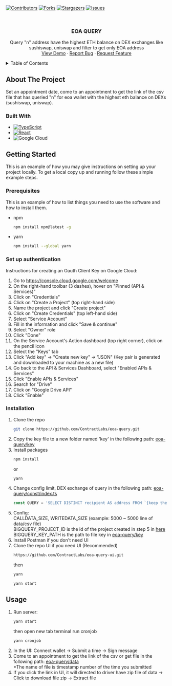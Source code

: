 <!-- PROJECT SHIELDS -->
<!--
*** I'm using markdown "reference style" links for readability.
*** Reference links are enclosed in brackets [ ] instead of parentheses ( ).
*** See the bottom of this document for the declaration of the reference variables
*** for contributors-url, forks-url, etc. This is an optional, concise syntax you may use.
*** https://www.markdownguide.org/basic-syntax/#reference-style-links
-->
[![Contributors][contributors-shield]][contributors-url]
[![Forks][forks-shield]][forks-url]
[![Stargazers][stars-shield]][stars-url]
[![Issues][issues-shield]][issues-url]



<!-- PROJECT LOGO -->
<br />
<div align="center">
<h3 align="center">EOA QUERY</h3>

  <p align="center">
    Query "n" address have the highest ETH balance on DEX exchanges like sushiswap, uniswap and filter to get only EOA address
    <br />
    <a href="https://eoa-query.w3w.app/">View Demo</a>
    ·
    <a href="https://github.com/ContractLabs/eoa-query/issues">Report Bug</a>
    ·
    <a href="https://github.com/ContractLabs/eoa-query/issues">Request Feature</a>
  </p>
</div>



<!-- TABLE OF CONTENTS -->
<details>
  <summary>Table of Contents</summary>
  <ol>
    <li>
      <a href="#about-the-project">About The Project</a>
      <ul>
        <li><a href="#built-with">Built With</a></li>
      </ul>
    </li>
    <li>
      <a href="#getting-started">Getting Started</a>
      <ul>
        <li><a href="#set-up-authentication">Set up authentication</a></li>
        <li><a href="#prerequisites">Prerequisites</a></li>
        <li><a href="#installation">Installation</a></li>
      </ul>
    </li>
    <li><a href="#usage">Usage</a></li>
  </ol>
</details>



<!-- ABOUT THE PROJECT -->
## About The Project

Set an appointment date, come to an appointment to get the link of the csv file that has queried "n" for eoa wallet with the highest eth balance on DEXs (sushiswap, uniswap).


### Built With

* [![TypeScript][TypeScript.ts]][TypeScript-url]
* [![React][React.js]][React-url]
* ![Google Cloud](https://img.shields.io/badge/GoogleCloud-%234285F4.svg?style=for-the-badge&logo=google-cloud&logoColor=white)



<!-- GETTING STARTED -->
## Getting Started

This is an example of how you may give instructions on setting up your project locally.
To get a local copy up and running follow these simple example steps.

### Prerequisites

This is an example of how to list things you need to use the software and how to install them.
* npm
  ```sh
  npm install npm@latest -g
  ```
* yarn 
  ```sh
  npm install --global yarn
  ```

### Set up authentication

Instructions for creating an Oauth Client Key on Google Cloud:

1. Go to https://console.cloud.google.com/welcome
2. On the right-hand toolbar (3 dashes), hover on "Pinned (API & Services)"
3. Click on "Credentials"
4. Click on "Create a Project" (top right-hand side)
5. Name the project and click "Create project"
6. Click on "Create Credentials" (top left-hand side)
7. Select "Service Account"
8. Fill in the information and click "Save & continue"
9. Select "Owner" role
10. Click "Done"
11. On the Service Account's Action dashboard (top right corner), click on the pencil icon
12. Select the "Keys" tab
13. Click "Add key" -> "Create new key" -> "JSON" (Key pair is generated and downloaded to your machine as a new file)
14. Go back to the API & Services Dashboard, select "Enabled APIs & Services"
15. Click "Enable APIs & Services"
16. Search for "Drive"
17. Click on "Google Drive API"
18. Click "Enable"


### Installation

1. Clone the repo
   ```sh
   git clone https://github.com/ContractLabs/eoa-query.git
   ```
2. Copy the key file to a new folder named 'key' in the following path: [eoa-query/key](http://github.com/ContractLabs/eoa-query/blob/main/key)
3. Install packages
   ```sh
   npm install 
   ```
   or
   ```sh
   yarn
   ```
4. Change config limit, DEX exchange of query in the following path: [eoa-query/const/index.ts](https://github.com/ContractLabs/eoa-query/blob/main/const/index.ts)
   ```ts
   const QUERY = 'SELECT DISTINCT recipient AS address FROM `{keep the same if you want to query at 3 dex exchanges sushiswap, quickswap, uniswap or you can delete some unnecessary dex exchange}` LIMIT {your limit number}';
   ```
5. Config: 
   <br/>
   CALLDATA_SIZE, WRITEDATA_SIZE (example: 5000 ~ 5000 line of data/csv file)
   <br/>
   BIGQUERY_PROJECT_ID is the id of the project created in step 5 in [here](https://github.com/ContractLabs/eoa-query/edit/main/README.md#set-up-authentication)
   <br/>
   BIGQUERY_KEY_PATH is the path to file key in [eoa-query/key](http://github.com/ContractLabs/eoa-query/blob/main/key)
6. Install Postman if you don't need UI 
7. Clone the repo UI if you need UI (Recommended)
   ```sh
   https://github.com/ContractLabs/eoa-query-ui.git
   ```
   then
   ```sh
   yarn
   ```
   ```sh
   yarn start
   ```
  

<!-- USAGE EXAMPLES -->
## Usage

1. Run server:
   ```sh
   yarn start
   ```
   then open new tab terminal run cronjob
   ```sh
   yarn cronjob
   ```
2. In the UI: Connect wallet -> Submit a time -> Sign message
3. Come to an appointment to get the link of the csv or get file in the following path: [eoa-query/data](https://github.com/ContractLabs/eoa-query/blob/main/data) 
   <br/>
   *The name of file is timestamp number of the time you submitted
4. If you click the link in UI, it will directed to driver have zip file of data -> Click to download file zip -> Extract file



<!-- MARKDOWN LINKS & IMAGES -->
<!-- https://www.markdownguide.org/basic-syntax/#reference-style-links -->
[contributors-shield]: https://img.shields.io/github/contributors/ContractLabs/eoa-query.svg?style=for-the-badge
[contributors-url]: https://github.com/ContractLabs/eoa-query/graphs/contributors
[forks-shield]: https://img.shields.io/github/forks/ContractLabs/eoa-query.svg?style=for-the-badge
[forks-url]: https://github.com/ContractLabs/eoa-query/network/members
[stars-shield]: https://img.shields.io/github/stars/ContractLabs/eoa-query.svg?style=for-the-badge
[stars-url]: https://github.com/ContractLabs/eoa-query/stargazers
[issues-shield]: https://img.shields.io/github/issues/ContractLabs/eoa-query.svg?style=for-the-badge
[issues-url]: https://github.com/ContractLabs/eoa-query/issues
[license-shield]: https://img.shields.io/github/license/ContractLabs/eoa-query.svg?style=for-the-badge
[license-url]: https://github.com/ContractLabs/eoa-query/blob/master/LICENSE.txt
[TypeScript.ts]: https://shields.io/badge/TypeScript-3178C6?logo=TypeScript&logoColor=FFF&style=flat-square
[TypeScript-url]: https://www.typescriptlang.org/
[React.js]: https://img.shields.io/badge/React-20232A?style=for-the-badge&logo=react&logoColor=61DAFB
[React-url]: https://reactjs.org/
